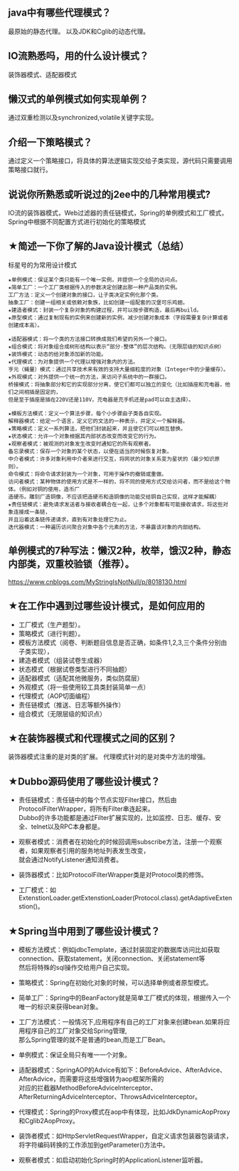 
## java中有哪些代理模式？
最原始的静态代理。 以及JDK和Cglib的动态代理。

## IO流熟悉吗，用的什么设计模式？
装饰器模式、适配器模式

## 懒汉式的单例模式如何实现单例？
通过双重检测以及synchronized,volatile关键字实现。


## 介绍一下策略模式？
通过定义一个策略接口，将具体的算法逻辑实现交给子类实现，源代码只需要调用策略接口就行。

## 说说你所熟悉或听说过的j2ee中的几种常用模式?  

IO流的装饰器模式，Web过滤器的责任链模式，Spring的单例模式和工厂模式，  
Spring中根据不同配置方式进行初始化的策略模式

## ★简述一下你了解的Java设计模式（总结）

标星号的为常用设计模式


```
★单例模式：保证某个类只能有一个唯一实例，并提供一个全局的访问点。
★简单工厂：一个工厂类根据传入的参数决定创建出那一种产品类的实例。
工厂方法：定义一个创建对象的接口，让子类决定实例化那个类。
抽象工厂：创建一组相关或依赖对象族，比如创建一组配套的汉堡可乐鸡翅。
★建造者模式：封装一个复杂对象的构建过程，并可以按步骤构造，最后再build。
★原型模式：通过复制现有的实例来创建新的实例，减少创建对象成本（字段需要复杂计算或者创建成本高）。
 
★适配器模式：将一个类的方法接口转换成我们希望的另外一个接口。
★组合模式：将对象组合成树形结构以表示“部分-整体”的层次结构。（无限层级的知识点树）
★装饰模式：动态的给对象添加新的功能。
★代理模式：为对象提供一个代理以增强对象内的方法。
亨元（蝇量）模式：通过共享技术来有效的支持大量细粒度的对象（Integer中的少量缓存）。
★外观模式：对外提供一个统一的方法，来访问子系统中的一群接口。
桥接模式：将抽象部分和它的实现部分分离，使它们都可以独立的变化（比如插座和充电器，他们之间相插是固定的，
但是至于插座是插在220V还是110V，充电器是充手机还是pad可以自主选择）。
 
★模板方法模式：定义一个算法步骤，每个小步骤由子类各自实现。
解释器模式：给定一个语言，定义它的文法的一种表示，并定义一个解释器。
★策略模式：定义一系列算法，把他们封装起来，并且使它们可以相互替换。
★状态模式：允许一个对象根据其内部状态改变而改变它的行为。
★观察者模式：被观测的对象发生改变时通知它的所有观察者。
备忘录模式：保存一个对象的某个状态，以便在适当的时候恢复对象。
中介者模式：许多对象利用中介者来进行交互，将网状的对象关系变为星状的（最少知识原则）。
命令模式：将命令请求封装为一个对象，可用于操作的撤销或重做。
访问者模式：某种物体的使用方式是不一样的，将不同的使用方式交给访问者，而不是给这个物体。（例如对铜的使用，造币厂
造硬币。雕刻厂造铜像，不应该把造硬币和造铜像的功能交给铜自己实现，这样才能解耦）
★责任链模式：避免请求发送者与接收者耦合在一起，让多个对象都有可能接收请求，将这些对象连接成一条链，
并且沿着这条链传递请求，直到有对象处理它为止。
迭代器模式：一种遍历访问聚合对象中各个元素的方法，不暴露该对象的内部结构。
```



## 单例模式的7种写法：懒汉2种，枚举，饿汉2种，静态内部类，双重校验锁（推荐）。
https://www.cnblogs.com/MyStringIsNotNull/p/8018130.html

## ★在工作中遇到过哪些设计模式，是如何应用的
   - 工厂模式（生产题型）。
   - 策略模式（进行判题）。
   - 模板方法模式（阅卷、判断题目信息是否正确，如条件1,2,3,三个条件分别由子类实现），
   - 建造者模式（组装试卷生成器）
   - 状态模式（根据试卷类型进行不同抽题）
   - 适配器模式（适配其他微服务，类似防腐层）
   - 外观模式（将一些使用较工具类封装简单一点）
   - 代理模式（AOP切面编程）
   - 责任链模式（推送、日志等额外操作）
   - 组合模式（无限层级的知识点）
   
   
## ★在装饰器模式和代理模式之间的区别？
装饰器模式注重的是对类的扩展。
代理模式针对的是对类中方法的增强。


## ★Dubbo源码使用了哪些设计模式？

- 责任链模式：责任链中的每个节点实现Filter接口，然后由ProtocolFilterWrapper，将所有Filter串连起来。  
Dubbo的许多功能都是通过Filter扩展实现的，比如监控、日志、缓存、安全、telnet以及RPC本身都是。

- 观察者模式：消费者在初始化的时候回调用subscribe方法，注册一个观察者，如果观察者引用的服务地址列表发生改变，  
就会通过NotifyListener通知消费者。

- 装饰器模式：比如ProtocolFilterWrapper类是对Protocol类的修饰。

- 工厂模式：如ExtenstionLoader.getExtenstionLoader(Protocol.class).getAdaptiveExtenstion()。


## ★Spring当中用到了哪些设计模式？

- 模板方法模式：例如jdbcTemplate，通过封装固定的数据库访问比如获取connection、获取statement，关闭connection、关闭statement等  
然后将特殊的sql操作交给用户自己实现。

- 策略模式：Spring在初始化对象的时候，可以选择单例或者原型模式。

- 简单工厂：Spring中的BeanFactory就是简单工厂模式的体现，根据传入一个唯一的标识来获得bean对象。

- 工厂方法模式：一般情况下,应用程序有自己的工厂对象来创建bean.如果将应用程序自己的工厂对象交给Spring管理,  
那么Spring管理的就不是普通的bean,而是工厂Bean。

- 单例模式：保证全局只有唯一一个对象。

- 适配器模式：SpringAOP的Advice有如下：BeforeAdvice、AfterAdvice、AfterAdvice，而需要将这些增强转为aop框架所需的  
对应的拦截器MethodBeforeAdviceInterceptor、AfterReturningAdviceInterceptor、ThrowsAdviceInterceptor。  

- 代理模式：Spring的Proxy模式在aop中有体现，比如JdkDynamicAopProxy和Cglib2AopProxy。

- 装饰者模式：如HttpServletRequestWrapper，自定义请求包装器包装请求，将字符编码转换的工作添加到getParameter()方法中。

- 观察者模式：如启动初始化Spring时的ApplicationListener监听器。
